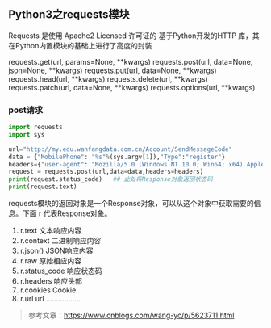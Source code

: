 ## Python3之requests模块

Requests 是使用 Apache2 Licensed 许可证的 基于Python开发的HTTP 库，其在Python内置模块的基础上进行了高度的封装

requests.get(url, params=None, **kwargs)
requests.post(url, data=None, json=None, **kwargs)
requests.put(url, data=None, **kwargs)
requests.head(url, **kwargs)
requests.delete(url, **kwargs)
requests.patch(url, data=None, **kwargs)
requests.options(url, **kwargs)


### post请求
```python
import requests
import sys

url="http://my.edu.wanfangdata.com.cn/Account/SendMessageCode"
data = {"MobilePhone": "%s"%(sys.argv[1]),"Type":"register"}
headers={"user-agent": "Mozilla/5.0 (Windows NT 10.0; Win64; x64) AppleWebKit/537.36 (KHTML, like Gecko) Chrome/77.0.3865.90 Safari/537.36"}
request = requests.post(url,data=data,headers=headers)
print(request.status_code)   ## 此处将Response对象返回状态码
print(request.text)
```
requests模块的返回对象是一个Response对象，可以从这个对象中获取需要的信息。下面 r 代表Response对象。
1. r.text         文本响应内容
2. r.context      二进制响应内容
3. r.json()       JSON响应内容
4. r.raw          原始相应内容
5. r.status_code  响应状态码
6. r.headers      响应头部
7. r.cookies      Cookie
8. r.url          url
.................

> 参考文章：https://www.cnblogs.com/wang-yc/p/5623711.html
